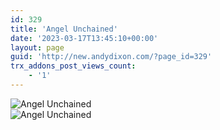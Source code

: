 ```yaml
---
id: 329
title: 'Angel Unchained'
date: '2023-03-17T13:45:10+00:00'
layout: page
guid: 'http://new.andydixon.com/?page_id=329'
trx_addons_post_views_count:
    - '1'
---
```


![Angel Unchained](https://i0.wp.com/assets.g8x2.ldn.idrivee2-23.com/posters/Angel%20Unchained%2001.jpg?w=1200&ssl=1 "Angel Unchained")  
![Angel Unchained](https://i0.wp.com/assets.g8x2.ldn.idrivee2-23.com/posters/Angel%20Unchained%2002.jpg?w=1200&ssl=1 "Angel Unchained")